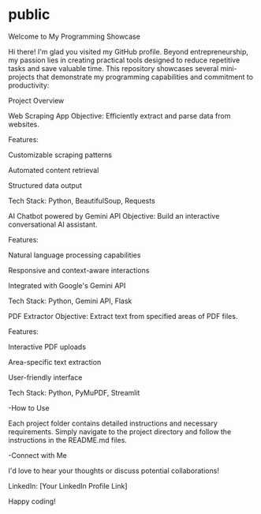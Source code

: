 # public
Welcome to My Programming Showcase

Hi there! I'm glad you visited my GitHub profile. Beyond entrepreneurship, my passion lies in creating practical tools designed to reduce repetitive tasks and save valuable time. This repository showcases several mini-projects that demonstrate my programming capabilities and commitment to productivity:

Project Overview

Web Scraping App
Objective: Efficiently extract and parse data from websites.

Features:

Customizable scraping patterns

Automated content retrieval

Structured data output

Tech Stack: Python, BeautifulSoup, Requests

AI Chatbot powered by Gemini API
Objective: Build an interactive conversational AI assistant.

Features:

Natural language processing capabilities

Responsive and context-aware interactions

Integrated with Google's Gemini API

Tech Stack: Python, Gemini API, Flask

PDF Extractor
Objective: Extract text from specified areas of PDF files.

Features:

Interactive PDF uploads

Area-specific text extraction

User-friendly interface

Tech Stack: Python, PyMuPDF, Streamlit

-How to Use

Each project folder contains detailed instructions and necessary requirements. Simply navigate to the project directory and follow the instructions in the README.md files.

-Connect with Me

I'd love to hear your thoughts or discuss potential collaborations!

LinkedIn: [Your LinkedIn Profile Link]

Happy coding!